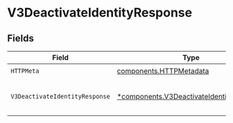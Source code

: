 # V3DeactivateIdentityResponse


## Fields

| Field                                                                                               | Type                                                                                                | Required                                                                                            | Description                                                                                         | Example                                                                                             |
| --------------------------------------------------------------------------------------------------- | --------------------------------------------------------------------------------------------------- | --------------------------------------------------------------------------------------------------- | --------------------------------------------------------------------------------------------------- | --------------------------------------------------------------------------------------------------- |
| `HTTPMeta`                                                                                          | [components.HTTPMetadata](../../models/components/httpmetadata.md)                                  | :heavy_check_mark:                                                                                  | N/A                                                                                                 |                                                                                                     |
| `V3DeactivateIdentityResponse`                                                                      | [*components.V3DeactivateIdentityResponse](../../models/components/v3deactivateidentityresponse.md) | :heavy_minus_sign:                                                                                  | V3DeactivateIdentityResponse                                                                        | {<br/>"success": true<br/>}                                                                         |